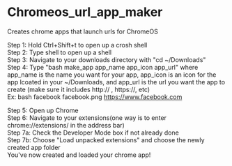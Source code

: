 Chromeos_url_app_maker
======================

Creates chrome apps that launch urls for ChromeOS

Step 1: Hold Ctrl+Shift+t to open up a crosh shell  
Step 2: Type shell to open up a shell  
Step 3: Navigate to your downloads directory with "cd ~/Downloads"  
Step 4: Type "bash make_app app_name app_icon app_url" where app_name is the name you want for your app, app_icon is an icon for the app lcoated in your ~/Downloads, and app_url is the url you want the app to create (make sure it includes http:// , https://, etc)  
  Ex: bash facebook facebook.png https://www.facebook.com 
  
Step 5: Open up Chrome  
Step 6: Navigate to your extensions(one way is to enter chrome://extensions/ in the address bar)  
Step 7a: Check the Developer Mode box if not already done  
Step 7b: Choose "Load unpacked extensions" and choose the newly created app folder  
You've now created and loaded your chrome app!
